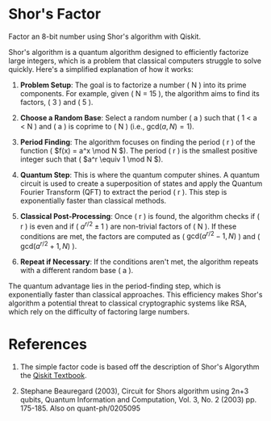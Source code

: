 # Shor's Factor

Factor an 8-bit number using Shor's algorithm with Qiskit.

Shor's algorithm is a quantum algorithm designed to efficiently factorize large
integers, which is a problem that classical computers struggle to solve quickly.
Here's a simplified explanation of how it works:

1. **Problem Setup**: The goal is to factorize a number \( N \) into its prime
components. For example, given \( N = 15 \), the algorithm aims to find its
factors, \( 3 \) and \( 5 \).

2. **Choose a Random Base**: Select a random number \( a \) such that
\( 1 < a < N \) and \( a \) is coprime to \( N \)
(i.e., $\text{gcd}(a, N) = 1$).


3. **Period Finding**: The algorithm focuses on finding the period \( r \) of
the function \( $f(x) = a^x \mod N $\). The period \( r \) is the smallest
positive integer such that \( $a^r \equiv 1 \mod N $\).

4. **Quantum Step**: This is where the quantum computer shines. A quantum
circuit is used to create a superposition of states and apply the Quantum
Fourier Transform (QFT) to extract the period \( r \). This step is
exponentially faster than classical methods.

5. **Classical Post-Processing**: Once \( r \) is found, the algorithm checks
if \( r \) is even and if \( $a^{r/2} \pm 1$ \) are non-trivial factors of
\( N \). If these conditions are met, the factors are computed as
\( $\text{gcd}(a^{r/2} - 1, N)$ \) and \( $\text{gcd}(a^{r/2} + 1, N)$ \).

6. **Repeat if Necessary**: If the conditions aren't met, the algorithm repeats
with a different random base \( a \).

The quantum advantage lies in the period-finding step, which is exponentially
faster than classical approaches. This efficiency makes Shor's algorithm a
potential threat to classical cryptographic systems like RSA, which rely on the
difficulty of factoring large numbers.

# References

1. The simple factor code is based off the description of Shor's Algorythm the [Qiskit Textbook](https://github.com/Qiskit/textbook/blob/main/notebooks/ch-algorithms/shor.ipynb).

1. Stephane Beauregard (2003), Circuit for Shors algorithm using 2n+3 qubits, Quantum Information
and Computation, Vol. 3, No. 2 (2003) pp. 175-185. Also on quant-ph/0205095


